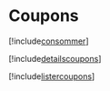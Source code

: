 # Coupons

[!include[consommer](coupons.consommer.autogen.md)]

[!include[detailscoupons](coupons.detailscoupons.autogen.md)]

[!include[listercoupons](coupons.listercoupons.autogen.md)]















